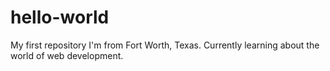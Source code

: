 # hello-world
My first repository
I'm from Fort Worth, Texas. Currently learning about the world of web development.
